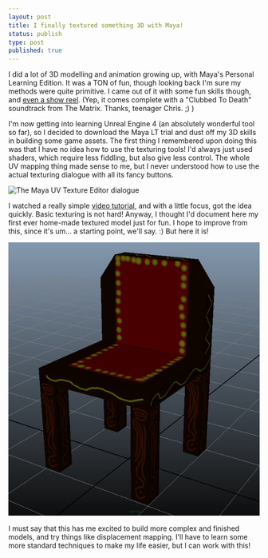 ```yaml
---
layout: post
title: I finally textured something 3D with Maya!
status: publish
type: post
published: true
---
```


I did a lot of 3D modelling and animation growing up, with Maya's Personal Learning Edition. It was a TON of fun, though looking back I'm sure my methods were quite primitive. I came out of it with some fun skills though, and [even a show reel](https://www.youtube.com/watch?v=5eBPNgupFGo). (Yep, it comes complete with a "Clubbed To Death" soundtrack from The Matrix. Thanks, teenager Chris. ;) )

I'm now getting into learning Unreal Engine 4 (an absolutely wonderful tool so far), so I decided to download the Maya LT trial and dust off my 3D skills in building some game assets. The first thing I remembered upon doing this was that I have no idea how to use the texturing tools! I'd always just used shaders, which require less fiddling, but also give less control. The whole UV mapping thing made sense to me, but I never understood how to use the actual texturing dialogue with all its fancy buttons.

![The Maya UV Texture Editor dialogue](http://quixotic-chris.com/wp-content/uploads/2014/05/UV-texture-editor.png)

I watched a really simple [video tutorial](https://www.youtube.com/watch?v=gJdPD3cNxz8), and with a little focus, got the idea quickly. Basic texturing is not hard! Anyway, I thought I'd document here my first ever home-made textured model just for fun. I hope to improve from this, since it's um... a starting point, we'll say. :) But here it is!

![My ugly chair. But it uses a texture!](/static/images/posts/maya-chair-4x3.png)

I must say that this has me excited to build more complex and finished models, and try things like displacement mapping. I'll have to learn some more standard techniques to make my life easier, but I can work with this!